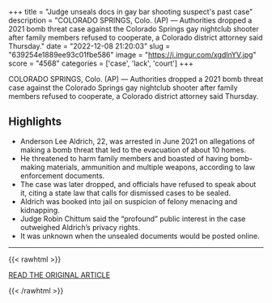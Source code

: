 +++
title = "Judge unseals docs in gay bar shooting suspect's past case"
description = "COLORADO SPRINGS, Colo. (AP) — Authorities dropped a 2021 bomb threat case against the Colorado Springs gay nightclub shooter after family members refused to cooperate, a Colorado district attorney said Thursday."
date = "2022-12-08 21:20:03"
slug = "639254e1889ee93c01fbe586"
image = "https://i.imgur.com/xgdlnYV.jpg"
score = "4568"
categories = ['case', 'lack', 'court']
+++

COLORADO SPRINGS, Colo. (AP) — Authorities dropped a 2021 bomb threat case against the Colorado Springs gay nightclub shooter after family members refused to cooperate, a Colorado district attorney said Thursday.

## Highlights

- Anderson Lee Aldrich, 22, was arrested in June 2021 on allegations of making a bomb threat that led to the evacuation of about 10 homes.
- He threatened to harm family members and boasted of having bomb-making materials, ammunition and multiple weapons, according to law enforcement documents.
- The case was later dropped, and officials have refused to speak about it, citing a state law that calls for dismissed cases to be sealed.
- Aldrich was booked into jail on suspicion of felony menacing and kidnapping.
- Judge Robin Chittum said the “profound” public interest in the case outweighed Aldrich’s privacy rights.
- It was unknown when the unsealed documents would be posted online.

---

{{< rawhtml >}}
  <p class="article-category">
    <a target="_blank" href="https://apnews.com/article/colorado-springs-privacy-04ceeae1a31cc4d9aefa023553586089?utm_source=homepage&amp;utm_medium=TopNews&amp;utm_campaign=position_09">READ THE ORIGINAL ARTICLE</a>
  </p>
{{< /rawhtml >}}
